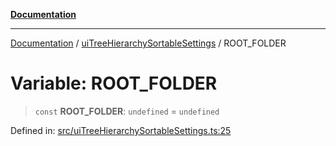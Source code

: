 [**Documentation**](https://raw.githubusercontent.com/Christian-Me/obsidian-front-matter-automate/main/doc/README.md)

***

[Documentation](https://raw.githubusercontent.com/Christian-Me/obsidian-front-matter-automate/main/doc/README.md) / [uiTreeHierarchySortableSettings](https://raw.githubusercontent.com/Christian-Me/obsidian-front-matter-automate/main/doc/uiTreeHierarchySortableSettings/README.md) / ROOT\_FOLDER

# Variable: ROOT\_FOLDER

> `const` **ROOT\_FOLDER**: `undefined` = `undefined`

Defined in: [src/uiTreeHierarchySortableSettings.ts:25](https://github.com/Christian-Me/folder-to-tags-plugin/blob/ea97d76ce7b235ca1e3494401efc98e537acc1fb/src/uiTreeHierarchySortableSettings.ts#L25)

